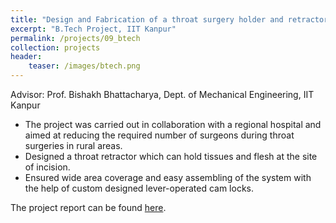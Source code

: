```yaml
---
title: "Design and Fabrication of a throat surgery holder and retractor"
excerpt: "B.Tech Project, IIT Kanpur"
permalink: /projects/09_btech
collection: projects
header:
    teaser: /images/btech.png
---
```



Advisor: Prof. Bishakh Bhattacharya, Dept. of Mechanical Engineering, IIT Kanpur

* The project was carried out in collaboration with a regional hospital and aimed at reducing the required number of surgeons during throat surgeries in rural areas.
* Designed a throat retractor which can hold tissues and flesh at the site of incision. 
* Ensured wide area coverage and easy assembling of the system with the help of custom designed lever-operated cam locks.

The project report can be found <a href="/files/mefinal.pdf">here</a>.